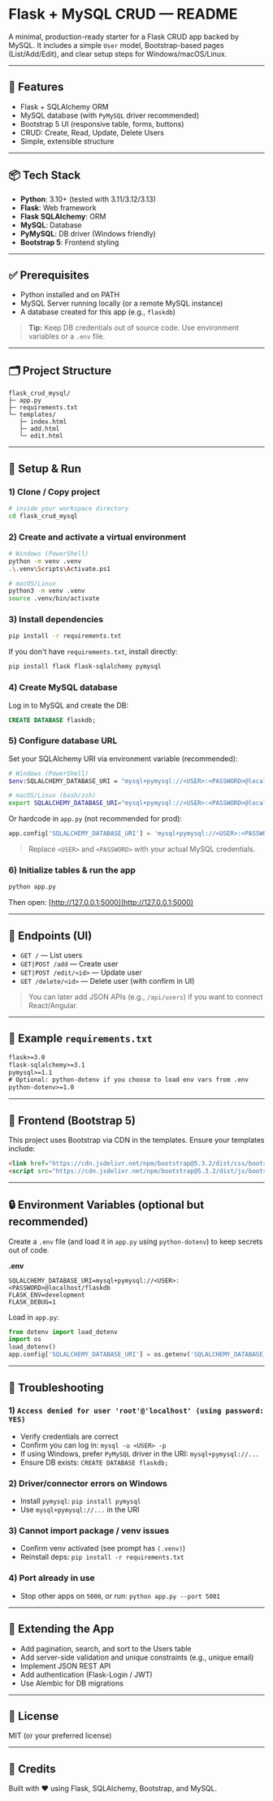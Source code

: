 # Flask + MySQL CRUD — README

A minimal, production-ready starter for a Flask CRUD app backed by MySQL. It includes a simple `User` model, Bootstrap-based pages (List/Add/Edit), and clear setup steps for Windows/macOS/Linux.

---

## 🚀 Features

- Flask + SQLAlchemy ORM
- MySQL database (with `PyMySQL` driver recommended)
- Bootstrap 5 UI (responsive table, forms, buttons)
- CRUD: Create, Read, Update, Delete Users
- Simple, extensible structure

---

## 📦 Tech Stack

- **Python**: 3.10+ (tested with 3.11/3.12/3.13)
- **Flask**: Web framework
- **Flask SQLAlchemy**: ORM
- **MySQL**: Database
- **PyMySQL**: DB driver (Windows friendly)
- **Bootstrap 5**: Frontend styling

---

## ✅ Prerequisites

- Python installed and on PATH
- MySQL Server running locally (or a remote MySQL instance)
- A database created for this app (e.g., `flaskdb`)

> **Tip:** Keep DB credentials out of source code. Use environment variables or a `.env` file.

---

## 🗂️ Project Structure

```
flask_crud_mysql/
├─ app.py
├─ requirements.txt
└─ templates/
   ├─ index.html
   ├─ add.html
   └─ edit.html
```

---

## 🔧 Setup & Run

### 1) Clone / Copy project

```bash
# inside your workspace directory
cd flask_crud_mysql
```

### 2) Create and activate a virtual environment

```bash
# Windows (PowerShell)
python -m venv .venv
.\.venv\Scripts\Activate.ps1

# macOS/Linux
python3 -m venv .venv
source .venv/bin/activate
```

### 3) Install dependencies

```bash
pip install -r requirements.txt
```

If you don't have `requirements.txt`, install directly:

```bash
pip install flask flask-sqlalchemy pymysql
```

### 4) Create MySQL database

Log in to MySQL and create the DB:

```sql
CREATE DATABASE flaskdb;
```

### 5) Configure database URL

Set your SQLAlchemy URI via environment variable (recommended):

```bash
# Windows (PowerShell)
$env:SQLALCHEMY_DATABASE_URI = "mysql+pymysql://<USER>:<PASSWORD>@localhost/flaskdb"

# macOS/Linux (bash/zsh)
export SQLALCHEMY_DATABASE_URI="mysql+pymysql://<USER>:<PASSWORD>@localhost/flaskdb"
```

Or hardcode in `app.py` (not recommended for prod):

```python
app.config['SQLALCHEMY_DATABASE_URI'] = 'mysql+pymysql://<USER>:<PASSWORD>@localhost/flaskdb'
```

> Replace `<USER>` and `<PASSWORD>` with your actual MySQL credentials.

### 6) Initialize tables & run the app

```bash
python app.py
```

Then open: [http://127.0.0.1:5000](http://127.0.0.1:5000)

---

## 🧪 Endpoints (UI)

- `GET /` — List users
- `GET|POST /add` — Create user
- `GET|POST /edit/<id>` — Update user
- `GET /delete/<id>` — Delete user (with confirm in UI)

> You can later add JSON APIs (e.g., `/api/users`) if you want to connect React/Angular.

---

## 🧰 Example `requirements.txt`

```txt
flask>=3.0
flask-sqlalchemy>=3.1
pymysql>=1.1
# Optional: python-dotenv if you choose to load env vars from .env
python-dotenv>=1.0
```

---

## 🎨 Frontend (Bootstrap 5)

This project uses Bootstrap via CDN in the templates. Ensure your templates include:

```html
<link href="https://cdn.jsdelivr.net/npm/bootstrap@5.3.2/dist/css/bootstrap.min.css" rel="stylesheet">
<script src="https://cdn.jsdelivr.net/npm/bootstrap@5.3.2/dist/js/bootstrap.bundle.min.js"></script>
```

---

## 🔒 Environment Variables (optional but recommended)

Create a `.env` file (and load it in `app.py` using `python-dotenv`) to keep secrets out of code.

**.env**

```dotenv
SQLALCHEMY_DATABASE_URI=mysql+pymysql://<USER>:<PASSWORD>@localhost/flaskdb
FLASK_ENV=development
FLASK_DEBUG=1
```

Load in `app.py`:

```python
from dotenv import load_dotenv
import os
load_dotenv()
app.config['SQLALCHEMY_DATABASE_URI'] = os.getenv('SQLALCHEMY_DATABASE_URI')
```

---

## 🧯 Troubleshooting

### 1) `Access denied for user 'root'@'localhost' (using password: YES)`

- Verify credentials are correct
- Confirm you can log in: `mysql -u <USER> -p`
- If using Windows, prefer `PyMySQL` driver in the URI: `mysql+pymysql://...`
- Ensure DB exists: `CREATE DATABASE flaskdb;`

### 2) Driver/connector errors on Windows

- Install `pymysql`: `pip install pymysql`
- Use `mysql+pymysql://...` in the URI

### 3) Cannot import package / venv issues

- Confirm venv activated (see prompt has `(.venv)`)
- Reinstall deps: `pip install -r requirements.txt`

### 4) Port already in use

- Stop other apps on `5000`, or run: `python app.py --port 5001`

---

## 🧩 Extending the App

- Add pagination, search, and sort to the Users table
- Add server-side validation and unique constraints (e.g., unique email)
- Implement JSON REST API
- Add authentication (Flask-Login / JWT)
- Use Alembic for DB migrations

---

## 📝 License

MIT (or your preferred license)

---

## 🙌 Credits

Built with ❤️ using Flask, SQLAlchemy, Bootstrap, and MySQL.

